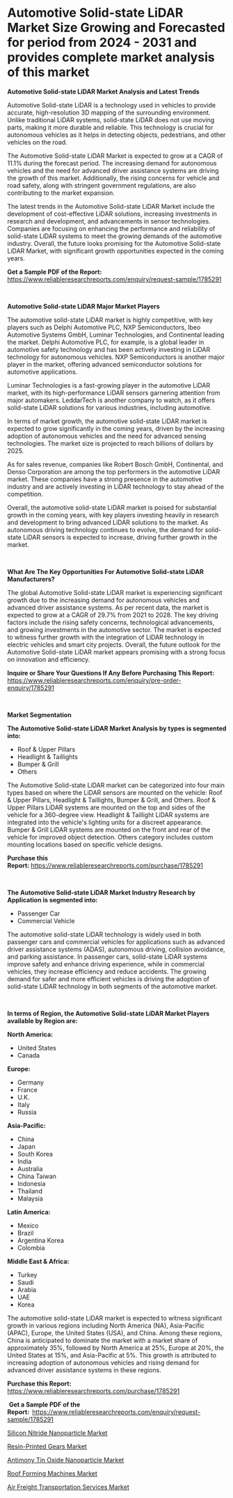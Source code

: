 <p><h1>Automotive Solid-state LiDAR Market Size Growing and Forecasted for period from 2024 - 2031 and provides complete market analysis of this market</h1></p><p><strong>Automotive Solid-state LiDAR Market Analysis and Latest Trends</strong></p>
<p><p>Automotive Solid-state LiDAR is a technology used in vehicles to provide accurate, high-resolution 3D mapping of the surrounding environment. Unlike traditional LiDAR systems, solid-state LiDAR does not use moving parts, making it more durable and reliable. This technology is crucial for autonomous vehicles as it helps in detecting objects, pedestrians, and other vehicles on the road.</p><p>The Automotive Solid-state LiDAR Market is expected to grow at a CAGR of 11.1% during the forecast period. The increasing demand for autonomous vehicles and the need for advanced driver assistance systems are driving the growth of this market. Additionally, the rising concerns for vehicle and road safety, along with stringent government regulations, are also contributing to the market expansion.</p><p>The latest trends in the Automotive Solid-state LiDAR Market include the development of cost-effective LiDAR solutions, increasing investments in research and development, and advancements in sensor technologies. Companies are focusing on enhancing the performance and reliability of solid-state LiDAR systems to meet the growing demands of the automotive industry. Overall, the future looks promising for the Automotive Solid-state LiDAR Market, with significant growth opportunities expected in the coming years.</p></p>
<p><strong>Get a Sample PDF of the Report:&nbsp;</strong> <a href="https://www.reliableresearchreports.com/enquiry/request-sample/1785291">https://www.reliableresearchreports.com/enquiry/request-sample/1785291</a></p>
<p>&nbsp;</p>
<p><strong>Automotive Solid-state LiDAR Major Market Players</strong></p>
<p><p>The automotive solid-state LiDAR market is highly competitive, with key players such as Delphi Automotive PLC, NXP Semiconductors, Ibeo Automotive Systems GmbH, Luminar Technologies, and Continental leading the market. Delphi Automotive PLC, for example, is a global leader in automotive safety technology and has been actively investing in LiDAR technology for autonomous vehicles. NXP Semiconductors is another major player in the market, offering advanced semiconductor solutions for automotive applications.</p><p>Luminar Technologies is a fast-growing player in the automotive LiDAR market, with its high-performance LiDAR sensors garnering attention from major automakers. LeddarTech is another company to watch, as it offers solid-state LiDAR solutions for various industries, including automotive.</p><p>In terms of market growth, the automotive solid-state LiDAR market is expected to grow significantly in the coming years, driven by the increasing adoption of autonomous vehicles and the need for advanced sensing technologies. The market size is projected to reach billions of dollars by 2025.</p><p>As for sales revenue, companies like Robert Bosch GmbH, Continental, and Denso Corporation are among the top performers in the automotive LiDAR market. These companies have a strong presence in the automotive industry and are actively investing in LiDAR technology to stay ahead of the competition.</p><p>Overall, the automotive solid-state LiDAR market is poised for substantial growth in the coming years, with key players investing heavily in research and development to bring advanced LiDAR solutions to the market. As autonomous driving technology continues to evolve, the demand for solid-state LiDAR sensors is expected to increase, driving further growth in the market.</p></p>
<p>&nbsp;</p>
<p><strong>What Are The Key Opportunities For Automotive Solid-state LiDAR Manufacturers?</strong></p>
<p><p>The global Automotive Solid-state LiDAR market is experiencing significant growth due to the increasing demand for autonomous vehicles and advanced driver assistance systems. As per recent data, the market is expected to grow at a CAGR of 29.7% from 2021 to 2028. The key driving factors include the rising safety concerns, technological advancements, and growing investments in the automotive sector. The market is expected to witness further growth with the integration of LiDAR technology in electric vehicles and smart city projects. Overall, the future outlook for the Automotive Solid-state LiDAR market appears promising with a strong focus on innovation and efficiency.</p></p>
<p><strong>Inquire or Share Your Questions If Any Before Purchasing This Report:</strong> <a href="https://www.reliableresearchreports.com/enquiry/pre-order-enquiry/1785291">https://www.reliableresearchreports.com/enquiry/pre-order-enquiry/1785291</a></p>
<p>&nbsp;</p>
<p><strong>Market Segmentation</strong></p>
<p><strong>The Automotive Solid-state LiDAR Market Analysis by types is segmented into:</strong></p>
<p><ul><li>Roof & Upper Pillars</li><li>Headlight & Taillights</li><li>Bumper & Grill</li><li>Others</li></ul></p>
<p><p>The Automotive Solid-state LiDAR market can be categorized into four main types based on where the LiDAR sensors are mounted on the vehicle: Roof & Upper Pillars, Headlight & Taillights, Bumper & Grill, and Others. Roof & Upper Pillars LiDAR systems are mounted on the top and sides of the vehicle for a 360-degree view. Headlight & Taillight LiDAR systems are integrated into the vehicle's lighting units for a discreet appearance. Bumper & Grill LiDAR systems are mounted on the front and rear of the vehicle for improved object detection. Others category includes custom mounting locations based on specific vehicle designs.</p></p>
<p><strong>Purchase this Report:&nbsp;</strong><a href="https://www.reliableresearchreports.com/purchase/1785291">https://www.reliableresearchreports.com/purchase/1785291</a></p>
<p>&nbsp;</p>
<p><strong>The Automotive Solid-state LiDAR Market Industry Research by Application is segmented into:</strong></p>
<p><ul><li>Passenger Car</li><li>Commercial Vehicle</li></ul></p>
<p><p>The automotive solid-state LiDAR technology is widely used in both passenger cars and commercial vehicles for applications such as advanced driver assistance systems (ADAS), autonomous driving, collision avoidance, and parking assistance. In passenger cars, solid-state LiDAR systems improve safety and enhance driving experience, while in commercial vehicles, they increase efficiency and reduce accidents. The growing demand for safer and more efficient vehicles is driving the adoption of solid-state LiDAR technology in both segments of the automotive market.</p></p>
<p>&nbsp;</p>
<p><strong>In terms of Region, the Automotive Solid-state LiDAR Market Players available by Region are:</strong></p>
<p>
    <p> <strong> North America: </strong>
        <ul>
            <li>United States</li>
            <li>Canada</li>
        </ul>
        </p> 
    <p> <strong> Europe: </strong>
        <ul>
            <li>Germany</li>
            <li>France</li>
            <li>U.K.</li>
            <li>Italy</li>
            <li>Russia</li>
        </ul>
        </p> 
    <p> <strong> Asia-Pacific: </strong>
        <ul>
            <li>China</li>
            <li>Japan</li>
            <li>South Korea</li>
            <li>India</li>
            <li>Australia</li>
            <li>China Taiwan</li>
            <li>Indonesia</li>
            <li>Thailand</li>
            <li>Malaysia</li>
        </ul>
        </p> 
    <p> <strong> Latin America: </strong>
        <ul>
            <li>Mexico</li>
            <li>Brazil</li>
            <li>Argentina Korea</li>
            <li>Colombia</li>
        </ul>
        </p> 
    <p> <strong> Middle East & Africa: </strong>
        <ul>
            <li>Turkey</li>
            <li>Saudi</li>
            <li>Arabia</li>
            <li>UAE</li>
            <li>Korea</li>
        </ul>
    </p>
    </p>
<p><p>The automotive solid-state LiDAR market is expected to witness significant growth in various regions including North America (NA), Asia-Pacific (APAC), Europe, the United States (USA), and China. Among these regions, China is anticipated to dominate the market with a market share of approximately 35%, followed by North America at 25%, Europe at 20%, the United States at 15%, and Asia-Pacific at 5%. This growth is attributed to increasing adoption of autonomous vehicles and rising demand for advanced driver assistance systems in these regions.</p></p>
<p><strong>Purchase this Report: </strong><a href="https://www.reliableresearchreports.com/purchase/1785291">https://www.reliableresearchreports.com/purchase/1785291</a></p>
<p>&nbsp;<strong>Get a Sample PDF of the Report:&nbsp;&nbsp;</strong><a href="https://www.reliableresearchreports.com/enquiry/request-sample/1785291">https://www.reliableresearchreports.com/enquiry/request-sample/1785291</a></p>
<p><strong></strong></p>
<p><p><a href="https://issuu.com/reportprime-2/docs/silicon-nitride-nanoparticle-market-size-2030.pptx">Silicon Nitride Nanoparticle Market</a></p><p><a href="https://github.com/rahu1506/Market-Research-Report-List-3/blob/main/resin-printed-gears-market.md">Resin-Printed Gears Market</a></p><p><a href="https://issuu.com/reportprime-2/docs/antimony-tin-oxide-nanoparticle-market-size-2030.p">Antimony Tin Oxide Nanoparticle Market</a></p><p><a href="https://github.com/FassouRP/Market-Research-Report-List-3/blob/main/roof-forming-machines-market.md">Roof Forming Machines Market</a></p><p><a href="https://medium.com/@jordyhansen565/air-freight-transportation-services-market-share-evolution-and-market-growth-trends-2024-2031-077e9e1a528e">Air Freight Transportation Services Market</a></p></p>